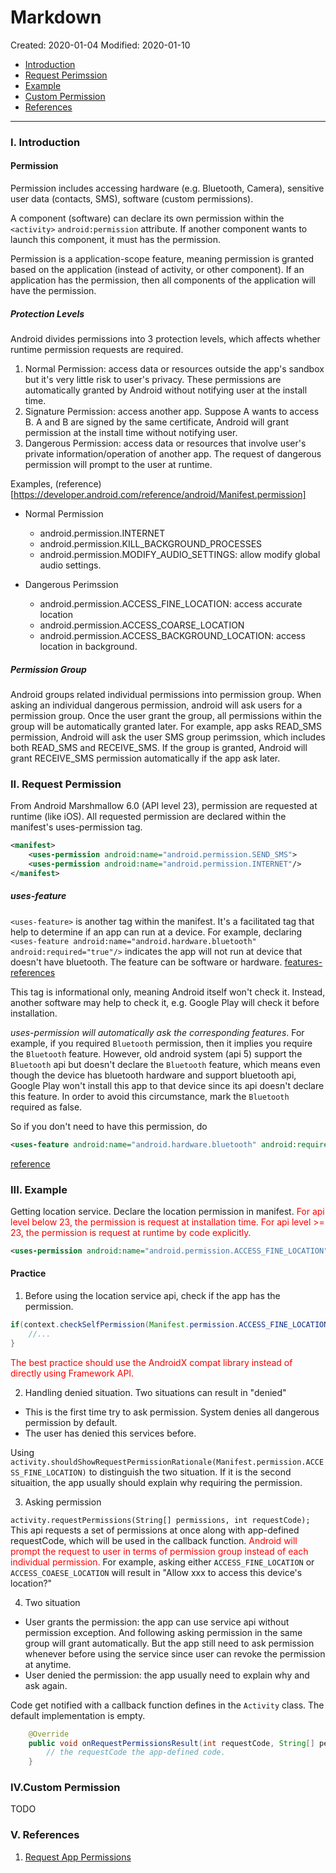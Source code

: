 # Markdown

Created: 2020-01-04
Modified: 2020-01-10

* [Introduction](#intro)
* [Request Perimssion](#request)
* [Example](#example)
* [Custom Permission](#custom)
* [References](#reference)
***
### <a id="intro">I. Introduction</a>

#### Permission
Permission includes accessing hardware (e.g. Bluetooth, Camera), sensitive user data (contacts, SMS), software (custom permissions).

A component (software) can declare its own permission within the `<activity>` `android:permission` attribute. If another component wants to launch this component, it must has the permission.

Permission is a application-scope feature, meaning permission is granted based on the application (instead of activity, or other component). If an application has the permission, then all components of the application will have the permission.

##### Protection Levels
Android divides permissions into 3 protection levels, which affects whether runtime permission requests are required.

1. Normal Permission: access data or resources outside the app's sandbox but it's very little risk to user's privacy. These permissions are automatically granted by Android without notifying user at the install time.
2. Signature Permission: access another app. Suppose A wants to access B. A and B are signed by the same certificate, Android will grant permission at the install time without notifying user.
3. Dangerous Permission: access data or resources that involve user's private information/operation of another app. The request of dangerous permission will prompt to the user at runtime.

Examples, (reference)[https://developer.android.com/reference/android/Manifest.permission]

* Normal Permission
    * android.permission.INTERNET
    * android.permission.KILL_BACKGROUND_PROCESSES
    * android.permission.MODIFY_AUDIO_SETTINGS: allow modify global audio settings.

* Dangerous Perimssion
    * android.permission.ACCESS_FINE_LOCATION: access accurate location
    * android.permission.ACCESS_COARSE_LOCATION
    * android.permission.ACCESS_BACKGROUND_LOCATION: access location in background.

##### Permission Group
Android groups related individual permissions into permission group. When asking an individual dangerous permission, android will ask users for a permission group. Once the user grant the group, all permissions within the group will be automatically granted later.
For example, app asks READ_SMS permission, Android will ask the user SMS group perimssion, which includes both READ_SMS and RECEIVE_SMS. If the group is granted, Android will grant RECEIVE_SMS permission automatically if the app ask later. 

### <a id="request">II. Request Permission</a>

From Android Marshmallow 6.0 (API level 23), permission are requested at runtime (like iOS). All requested permission are declared within the manifest's uses-permission tag.

```XML
<manifest>
    <uses-permission android:name="android.permission.SEND_SMS">
    <uses-permission android:name="android.permission.INTERNET"/>
</manifest>
```

##### uses-feature
`<uses-feature>` is another tag within the manifest. It's a facilitated tag that help to determine if an app can run at a device. For example, declaring 
`<uses-feature android:name="android.hardware.bluetooth" android:required="true"/>` indicates the app will not run at device that doesn't have bluetooth.
The feature can be software or hardware. [features-references](https://developer.android.com/guide/topics/manifest/uses-feature-element#features-reference)

This tag is informational only, meaning Android itself won't check it. Instead, another software may help to check it, e.g. Google Play will check it before installation.

*uses-permission will automatically ask the corresponding features*. For example, if you required `Bluetooth` permission, then it implies you require the `Bluetooth` feature. However, old android system (api 5) support the `Bluetooth` api but doesn't declare the `Bluetooth` feature, which means even though the device has bluetooth hardware and support bluetooth api,
Google Play won't install this app to that device since its api doesn't declare this feature. In order to avoid this circumstance, mark the `Bluetooth` required as false.

So if you don't need to have this permission, do
```XML
<uses-feature android:name="android.hardware.bluetooth" android:required="false" />
```

[reference](https://developer.android.com/guide/topics/manifest/uses-feature-element#permissions)


### <a id="example">III. Example</a>

Getting location service. Declare the location permission in manifest. <span style="color:red">For api level below 23, the permission is request at installation time. For api level >= 23, the permission is request at runtime by code explicitly.</span>
```XML
<uses-permission android:name="android.permission.ACCESS_FINE_LOCATION"/>
```

#### Practice
1. Before using the location service api, check if the app has the permission.
```Java
if(context.checkSelfPermission(Manifest.permission.ACCESS_FINE_LOCATION) == PackageManager.PERMISSION_DENIED){
    //...
}
```
<span style="color:red">The best practice should use the AndroidX compat library instead of directly using Framework API.</span>

2. Handling denied situation.
Two situations can result in "denied"
* This is the first time try to ask permission. System denies all dangerous permission by default.
* The user has denied this services before.

Using `activity.shouldShowRequestPermissionRationale(Manifest.permission.ACCESS_FINE_LOCATION)` to distinguish the two situation.
If it is the second situaition, the app usually should explain why requiring the permission.

3. Asking permission

`activity.requestPermissions(String[] permissions, int requestCode);` This api requests a set of permissions at once along with app-defined requestCode, which will be 
used in the callback function. <span style="color:red">Android will prompt the request to user in terms of permission group instead of each individual permission.</span>
For example, asking either `ACCESS_FINE_LOCATION` or `ACCESS_COAESE_LOCATION` will result in "Allow xxx to access this device's location?"

4. Two situation
* User grants the permission: the app can use service api without permission exception. And following asking permission in the same group will grant automatically. But the app still need to ask permission whenever before using the service since 
user can revoke the permission at anytime.
* User denied the permission: the app usually need to explain why and ask again.

Code get notified with a callback function defines in the `Activity` class. The default implementation is empty.
```Java
    @Override
    public void onRequestPermissionsResult(int requestCode, String[] permission, int [] grantResults){
        // the requestCode the app-defined code.
    }
```
### <a id="custom">IV.Custom Permission</a>

TODO

### <a id="reference">V. References</a>
1. <a href="https://developer.android.com/training/permissions/requesting" target="_blank">Request App Permissions</a>